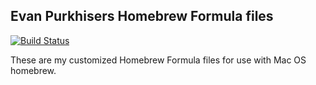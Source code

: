 ## Evan Purkhisers Homebrew Formula files

[![Build Status](https://github.com/evanpurkhiser/homebrew-personal/workflows/build/badge.svg)](https://github.com/EvanPurkhiser/homebrew-personal/actions?query=workflow%3Abuild)

These are my customized Homebrew Formula files for use with Mac OS homebrew.
